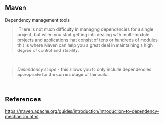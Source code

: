 ## Maven

Dependency management tools. 

>  There is not much difficulty in managing dependencies for a single project, but when you start getting into dealing with multi-module projects and applications that consist of tens or hundreds of modules this is where Maven can help you a great deal in maintaining a high degree of control and stability.

<br>

>  *Dependency scope* - this allows you to only include dependencies appropriate for the current stage of the build.

<br>

## References

https://maven.apache.org/guides/introduction/introduction-to-dependency-mechanism.html

